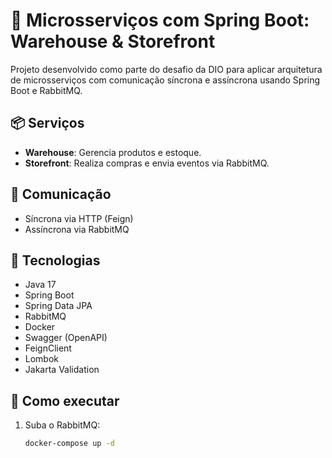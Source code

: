 # 🧱 Microsserviços com Spring Boot: Warehouse & Storefront

Projeto desenvolvido como parte do desafio da DIO para aplicar arquitetura de microsserviços com comunicação síncrona e assíncrona usando Spring Boot e RabbitMQ.

## 📦 Serviços

- **Warehouse**: Gerencia produtos e estoque.
- **Storefront**: Realiza compras e envia eventos via RabbitMQ.

## 🔗 Comunicação

- Síncrona via HTTP (Feign)
- Assíncrona via RabbitMQ

## 🚀 Tecnologias

- Java 17
- Spring Boot
- Spring Data JPA
- RabbitMQ
- Docker
- Swagger (OpenAPI)
- FeignClient
- Lombok
- Jakarta Validation

## 🐳 Como executar

1. Suba o RabbitMQ:
   ```bash
   docker-compose up -d
